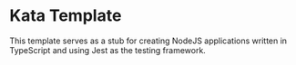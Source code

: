 # Kata Template

This template serves as a stub for creating NodeJS applications written in TypeScript and using Jest as the testing framework.